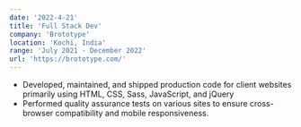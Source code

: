 ```yaml
---
date: '2022-4-21'
title: 'Full Stack Dev'
company: 'Brototype'
location: 'Kochi, India'
range: 'July 2021 - December 2022'
url: 'https://brototype.com/'
---
```


- Developed, maintained, and shipped production code for client websites primarily using HTML, CSS, Sass, JavaScript, and jQuery
- Performed quality assurance tests on various sites to ensure cross-browser compatibility and mobile responsiveness.
